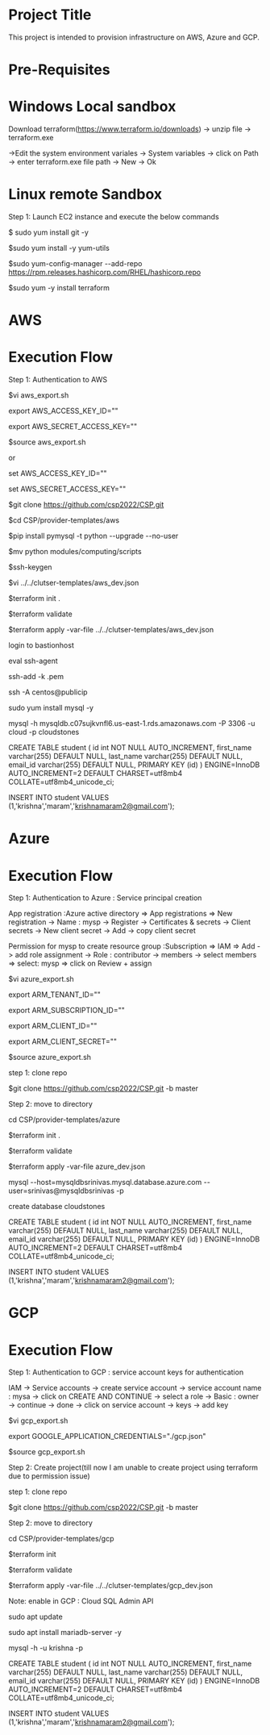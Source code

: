 Project Title
=====================
This project is intended to provision infrastructure on AWS, Azure and GCP.

Pre-Requisites
============================
# Windows Local sandbox
Download terraform(https://www.terraform.io/downloads) -> unzip file -> terraform.exe

->Edit the system environment variales -> System variables -> click on Path -> enter terraform.exe file path -> New -> Ok 

# Linux remote Sandbox
Step 1: Launch EC2 instance and execute the below commands

$ sudo yum install git -y

$sudo yum install -y yum-utils

$sudo yum-config-manager --add-repo https://rpm.releases.hashicorp.com/RHEL/hashicorp.repo

$sudo yum -y install terraform

AWS
======
Execution Flow
=====================
Step 1: Authentication to AWS 

$vi aws_export.sh

export AWS_ACCESS_KEY_ID="" 

export AWS_SECRET_ACCESS_KEY=""

$source aws_export.sh

or 

set AWS_ACCESS_KEY_ID=""

set AWS_SECRET_ACCESS_KEY=""

$git clone https://github.com/csp2022/CSP.git

$cd CSP/provider-templates/aws

$pip install pymysql -t python --upgrade --no-user

$mv python modules/computing/scripts

$ssh-keygen

$vi ../../clutser-templates/aws_dev.json

$terraform init .

$terraform validate 

$terraform apply -var-file ../../clutser-templates/aws_dev.json

login to bastionhost

eval ssh-agent

ssh-add -k .pem

ssh -A centos@publicip

sudo yum install mysql -y

mysql -h mysqldb.c07sujkvnfl6.us-east-1.rds.amazonaws.com -P 3306 -u cloud -p cloudstones

CREATE TABLE student ( id int NOT NULL AUTO_INCREMENT, first_name varchar(255) DEFAULT NULL, last_name varchar(255) DEFAULT NULL, email_id varchar(255) DEFAULT NULL, PRIMARY KEY (id) ) ENGINE=InnoDB AUTO_INCREMENT=2 DEFAULT CHARSET=utf8mb4 COLLATE=utf8mb4_unicode_ci;

INSERT INTO student VALUES (1,'krishna','maram','krishnamaram2@gmail.com');

Azure
=======
Execution Flow
=====================
Step 1: Authentication to Azure : Service principal creation

App registration :Azure active directory => App registrations => New registration -> Name : mysp -> Register -> Certificates & secrets -> Client secrets -> New client secret -> Add -> copy client secret

Permission for mysp to create resource group :Subscription => IAM => Add -> add role assignment -> Role : contributor -> members -> select members => select: mysp => click on Review + assign

$vi azure_export.sh

export ARM_TENANT_ID=""

export ARM_SUBSCRIPTION_ID=""

export ARM_CLIENT_ID=""

export ARM_CLIENT_SECRET=""

$source azure_export.sh


step 1: clone repo

$git clone https://github.com/csp2022/CSP.git -b master

Step 2: move to directory

cd CSP/provider-templates/azure

$terraform init .

$terraform validate 

$terraform apply -var-file azure_dev.json

mysql --host=mysqldbsrinivas.mysql.database.azure.com --user=srinivas@mysqldbsrinivas -p

create database cloudstones

CREATE TABLE student ( id int NOT NULL AUTO_INCREMENT, first_name varchar(255) DEFAULT NULL, last_name varchar(255) DEFAULT NULL, email_id varchar(255) DEFAULT NULL, PRIMARY KEY (id) ) ENGINE=InnoDB AUTO_INCREMENT=2 DEFAULT CHARSET=utf8mb4 COLLATE=utf8mb4_unicode_ci;

INSERT INTO student VALUES (1,'krishna','maram','krishnamaram2@gmail.com');


GCP
=======
Execution Flow
=====================
Step 1: Authentication to GCP : service account keys for authentication

IAM -> Service accounts -> create service account -> service account name : mysa -> click on CREATE AND CONTINUE ->  select a role -> Basic : owner -> continue -> done -> click on service account -> keys -> add key 

$vi gcp_export.sh

export GOOGLE_APPLICATION_CREDENTIALS="./gcp.json"

$source gcp_export.sh

Step 2: Create project(till now I am unable to create project using terraform due to permission issue)

step 1: clone repo

$git clone https://github.com/csp2022/CSP.git -b master

Step 2: move to directory

cd CSP/provider-templates/gcp

$terraform init 

$terraform validate 

$terraform apply -var-file ../../clutser-templates/gcp_dev.json

Note: enable in GCP : Cloud SQL Admin API

sudo apt update

sudo apt install mariadb-server -y

mysql -h <IP> -u krishna -p


CREATE TABLE student ( id int NOT NULL AUTO_INCREMENT, first_name varchar(255) DEFAULT NULL, last_name varchar(255) DEFAULT NULL, email_id varchar(255) DEFAULT NULL, PRIMARY KEY (id) ) ENGINE=InnoDB AUTO_INCREMENT=2 DEFAULT CHARSET=utf8mb4 COLLATE=utf8mb4_unicode_ci;

INSERT INTO student VALUES (1,'krishna','maram','krishnamaram2@gmail.com');
